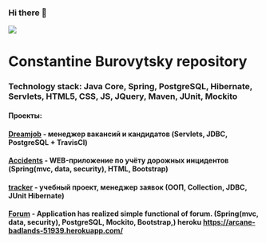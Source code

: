 ### Hi there 👋

![](https://komarev.com/ghpvc/?username=burovytsky&style=plastic&color=blue)


#  Constantine Burovytsky repository

### Technology stack: Java Core, Spring, PostgreSQL, Hibernate, Servlets, HTML5, CSS, JS, JQuery, Maven, JUnit, Mockito
#### Проекты:

####  [Dreamjob](https://github.com/burovytsky/job4j_dreamjob) - менеджер вакансий и кандидатов (Servlets, JDBC, PostgreSQL + TravisCI)  

####  [Accidents](https://github.com/burovytsky/car_accidents) - WEB-приложение по учёту дорожных инцидентов (Spring(mvc, data, security), HTML, Bootstrap)

####  [tracker](https://github.com/burovytsky/tracker) - учебный проект, менеджер заявок (ООП, Collection, JDBC, JUnit Hibernate)

####  [Forum](https://github.com/burovytsky/forum) - Application has realized simple functional of forum. (Spring(mvc, data, security), PostgreSQL, Mockito, Bootstrap,) heroku https://arcane-badlands-51939.herokuapp.com/
